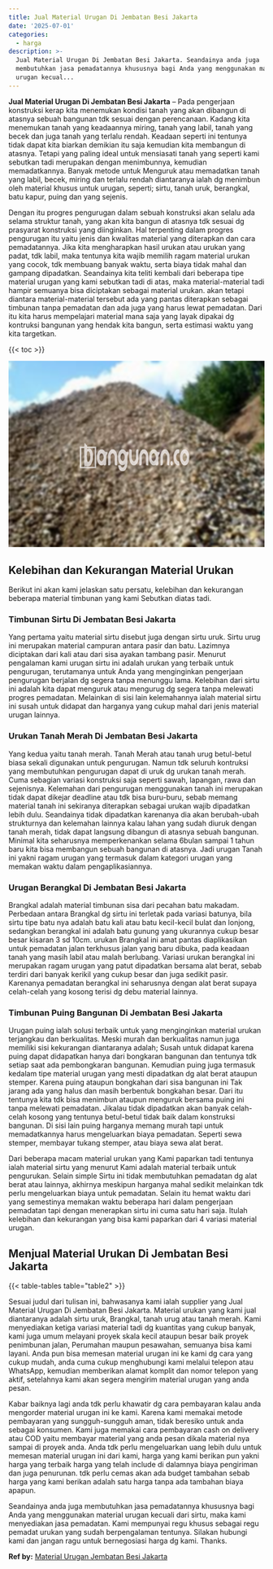 ```yaml
---
title: Jual Material Urugan Di Jembatan Besi Jakarta
date: '2025-07-01'
categories:
  - harga
description: >-
  Jual Material Urugan Di Jembatan Besi Jakarta. Seandainya anda juga
  membutuhkan jasa pemadatannya khususnya bagi Anda yang menggunakan material
  urugan kecual...
---
```


**Jual Material Urugan Di Jembatan Besi Jakarta** – Pada pengerjaan konstruksi kerap kita menemukan kondisi tanah yang akan dibangun di atasnya sebuah bangunan tdk sesuai dengan perencanaan. Kadang kita menemukan tanah yang keadaannya miring, tanah yang labil, tanah yang becek dan juga tanah yang terlalu rendah. Keadaan seperti ini tentunya tidak dapat kita biarkan demikian itu saja kemudian kita membangun di atasnya. Tetapi yang paling ideal untuk mensiasati tanah yang seperti kami sebutkan tadi merupakan dengan menimbunnya, kemudian memadatkannya. Banyak metode untuk Menguruk atau memadatkan tanah yang labil, becek, miring dan terlalu rendah diantaranya ialah dg menimbun oleh material khusus untuk urugan, seperti; sirtu, tanah uruk, berangkal, batu kapur, puing dan yang sejenis.

Dengan itu progres pengurugan dalam sebuah konstruksi akan selalu ada selama struktur tanah, yang akan kita bangun di atasnya tdk sesuai dg prasyarat konstruksi yang diinginkan. Hal terpenting dalam progres pengurugan itu yaitu jenis dan kwalitas material yang diterapkan dan cara pemadatannya. Jika kita mengharapkan hasil urukan atau urukan yang padat, tdk labil, maka tentunya kita wajib memilih ragam material urukan yang cocok, tdk membuang banyak waktu, serta biaya tidak mahal dan gampang dipadatkan. Seandainya kita teliti kembali dari beberapa tipe material urugan yang kami sebutkan tadi di atas, maka material-material tadi hampir semuanya bisa diciptakan sebagai material urukan. akan tetapi diantara material-material tersebut ada yang pantas diterapkan sebagai timbunan tanpa pemadatan dan ada juga yang harus lewat pemadatan. Dari itu kita harus mempelajari material mana saja yang layak dipakai dg kontruksi bangunan yang hendak kita bangun, serta estimasi waktu yang kita targetkan.

{{< toc >}}

![Jual Material Urugan Di Jembatan Besi Jakarta](/images/jual-urugan-44.png)

## Kelebihan dan Kekurangan Material Urukan

Berikut ini akan kami jelaskan satu persatu, kelebihan dan kekurangan beberapa material timbunan yang kami Sebutkan diatas tadi.

### Timbunan Sirtu Di Jembatan Besi Jakarta

Yang pertama yaitu material sirtu disebut juga dengan sirtu uruk. Sirtu urug ini merupakan material campuran antara pasir dan batu. Lazimnya diciptakan dari kali atau dari sisa ayakan tambang pasir. Menurut pengalaman kami urugan sirtu ini adalah urukan yang terbaik untuk pengurugan, terutamanya untuk Anda yang menginginkan pengerjaan pengurugan berjalan dg segera tanpa menunggu lama. Kelebihan dari sirtu ini adalah kita dapat menguruk atau mengurug dg segera tanpa melewati progres pemadatan. Melainkan di sisi lain kelemahannya ialah material sirtu ini susah untuk didapat dan harganya yang cukup mahal dari jenis material urugan lainnya.

### Urukan Tanah Merah Di Jembatan Besi Jakarta

Yang kedua yaitu tanah merah. Tanah Merah atau tanah urug betul-betul biasa sekali digunakan untuk pengurugan. Namun tdk seluruh kontruksi yang membutuhkan pengurugan dapat di uruk dg urukan tanah merah. Cuma sebagian variasi konstruksi saja seperti sawah, lapangan, rawa dan sejenisnya. Kelemahan dari pengurugan menggunakan tanah ini merupakan tidak dapat dikejar deadline atau tdk bisa buru-buru, sebab memang material tanah ini sekiranya diterapkan sebagai urukan wajib dipadatkan lebih dulu. Seandainya tidak dipadatkan karenanya dia akan berubah-ubah strukturnya dan kelemahan lainnya kalau lahan yang sudah diuruk dengan tanah merah, tidak dapat langsung dibangun di atasnya sebuah bangunan. Minimal kita seharusnya memperkenankan selama 6bulan sampai 1 tahun baru kita bisa membangun sebuah bangunan di atasnya. Jadi urugan Tanah ini yakni ragam urugan yang termasuk dalam kategori urugan yang memakan waktu dalam pengaplikasiannya.

### Urugan Berangkal Di Jembatan Besi Jakarta

Brangkal adalah material timbunan sisa dari pecahan batu makadam. Perbedaan antara Brangkal dg sirtu ini terletak pada variasi batunya, bila sirtu tipe batu nya adalah batu kali atau batu kecil-kecil bulat dan lonjong, sedangkan berangkal ini adalah batu gunung yang ukurannya cukup besar besar kisaran 3 sd 10cm. urukan Brangkal ini amat pantas diaplikasikan untuk pemadatan jalan terkhusus jalan yang baru dibuka, pada keadaan tanah yang masih labil atau malah berlubang. Variasi urukan berangkal ini merupakan ragam urugan yang patut dipadatkan bersama alat berat, sebab terdiri dari banyak kerikil yang cukup besar dan juga sedikit pasir. Karenanya pemadatan berangkal ini seharusnya dengan alat berat supaya celah-celah yang kosong terisi dg debu material lainnya.

### Timbunan Puing Bangunan Di Jembatan Besi Jakarta

Urugan puing ialah solusi terbaik untuk yang menginginkan material urukan terjangkau dan berkualitas. Meski murah dan berkualitas namun juga memiliki sisi kekurangan diantaranya adalah; Susah untuk didapat karena puing dapat didapatkan hanya dari bongkaran bangunan dan tentunya tdk setiap saat ada pembongkaran bangunan. Kemudian puing juga termasuk kedalam tipe material urugan yang mesti dipadatkan dg alat berat ataupun stemper. Karena puing ataupun bongkahan dari sisa bangunan ini Tak jarang ada yang halus dan masih berbentuk bongkahan besar. Dari itu tentunya kita tdk bisa menimbun ataupun menguruk bersama puing ini tanpa melewati pemadatan. Jikalau tidak dipadatkan akan banyak celah-celah kosong yang tentunya betul-betul tidak baik dalam konstruksi bangunan. Di sisi lain puing harganya memang murah tapi untuk memadatkannya harus mengeluarkan biaya pemadatan. Seperti sewa stemper, membayar tukang stemper, atau biaya sewa alat berat.

Dari beberapa macam material urukan yang Kami paparkan tadi tentunya ialah material sirtu yang menurut Kami adalah material terbaik untuk pengurukan. Selain simple Sirtu ini tidak membutuhkan pemadatan dg alat berat atau lainnya, akhirnya meskipun harganya mahal sedikit melainkan tdk perlu mengeluarkan biaya untuk pemadatan. Selain itu hemat waktu dari yang semestinya memakan waktu beberapa hari dalam pengerjaan pemadatan tapi dengan menerapkan sirtu ini cuma satu hari saja. Itulah kelebihan dan kekurangan yang bisa kami paparkan dari 4 variasi material urugan.

## Menjual Material Urukan Di Jembatan Besi Jakarta

{{< table-tables table="table2" >}}

Sesuai judul dari tulisan ini, bahwasanya kami ialah supplier yang Jual Material Urugan Di Jembatan Besi Jakarta. Material urukan yang kami jual diantaranya adalah sirtu uruk, Brangkal, tanah urug atau tanah merah. Kami menyediakan ketiga variasi material tadi dg kuantitas yang cukup banyak, kami juga umum melayani proyek skala kecil ataupun besar baik proyek penimbunan jalan, Perumahan maupun pesawahan, semuanya bisa kami layani. Anda pun bisa memesan material urugan ini ke kami dg cara yang cukup mudah, anda cuma cukup menghubungi kami melalui telepon atau WhatsApp, kemudian memberikan alamat komplit dan nomor telepon yang aktif, setelahnya kami akan segera mengirim material urugan yang anda pesan.

Kabar baiknya lagi anda tdk perlu khawatir dg cara pembayaran kalau anda mengorder material urugan ini ke kami. Karena kami memakai metode pembayaran yang sungguh-sungguh aman, tidak beresiko untuk anda sebagai konsumen. Kami juga memakai cara pembayaran cash on delivery atau COD yaitu membayar material yang anda pesan dikala material nya sampai di proyek anda. Anda tdk perlu mengeluarkan uang lebih dulu untuk memesan material urugan ini dari kami, harga yang kami berikan pun yakni harga yang terbaik harga yang telah include di dalamnya biaya pengiriman dan juga penurunan. tdk perlu cemas akan ada budget tambahan sebab harga yang kami berikan adalah satu harga tanpa ada tambahan biaya apapun.

Seandainya anda juga membutuhkan jasa pemadatannya khususnya bagi Anda yang menggunakan material urugan kecuali dari sirtu, maka kami menyediakan jasa pemadatan. Kami mempunyai regu khusus sebagai regu pemadat urukan yang sudah berpengalaman tentunya. Silakan hubungi kami dan jangan ragu untuk bernegosiasi harga dg kami. Thanks.

**Ref by:** [Material Urugan Jembatan Besi Jakarta](https://id.wikipedia.org/wiki/Material)

